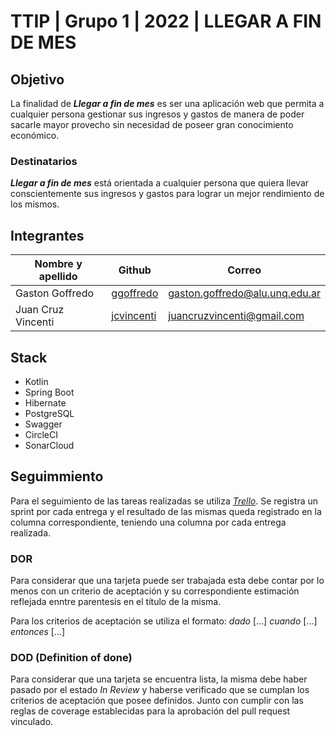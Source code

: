 # TTIP | Grupo 1 | 2022 | LLEGAR A FIN DE MES

## Objetivo
La finalidad de _**Llegar a fin de mes**_ es ser una aplicación web que permita a cualquier persona gestionar sus ingresos y gastos de manera de poder sacarle mayor provecho sin necesidad de poseer gran conocimiento económico.

### Destinatarios
_**Llegar a fin de mes**_ está orientada a cualquier persona que quiera llevar conscientemente sus ingresos y gastos para lograr un mejor rendimiento de los mismos.

## Integrantes

| Nombre y apellido  |                   Github                    |	          Correo            |
| ------------------ | ------------------------------------------- | ------------------------------ |
|  Gaston Goffredo   |  [ggoffredo](https://github.com/ggoffredo)  | gaston.goffredo@alu.unq.edu.ar |
| Juan Cruz Vincenti | [jcvincenti](https://github.com/jcvincenti) |   juancruzvincenti@gmail.com   |

## Stack
- Kotlin
- Spring Boot
- Hibernate
- PostgreSQL
- Swagger
- CircleCI
- SonarCloud
 
## Seguimmiento
Para el seguimiento de las tareas realizadas se utiliza _[Trello](https://trello.com/b/44vTWuF3/tip)_. Se registra un sprint por cada entrega y el resultado de las mismas queda registrado en la columna correspondiente, teniendo una columna por cada entrega realizada.

### DOR
Para considerar que una tarjeta puede ser trabajada esta debe contar por lo menos con un criterio de aceptación y su correspondiente estimación reflejada enntre parentesis en el título de la misma.

Para los criterios de aceptación se utiliza el formato: _dado_ [...] _cuando_ [...] _entonces_ [...]

### DOD (Definition of done)
Para considerar que una tarjeta se encuentra lista, la misma debe haber pasado por el estado _In Review_ y haberse verificado que se cumplan los criterios de aceptación que posee definidos. Junto con cumplir con las reglas de coverage establecidas para la aprobación del pull request vinculado.